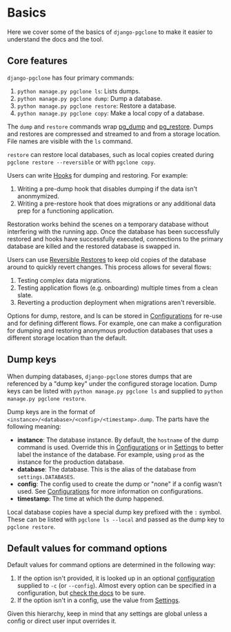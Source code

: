 # Basics

Here we cover some of the basics of `django-pgclone` to make it easier to understand the docs and the tool.

## Core features

`django-pgclone` has four primary commands:

1. `python manage.py pgclone ls`: Lists dumps.
2. `python manage.py pgclone dump`: Dump a database.
3. `python manage.py pgclone restore`: Restore a database.
4. `python manage.py pgclone copy`: Make a local copy of a database.

The `dump` and `restore` commands wrap [pg_dump](https://www.postgresql.org/docs/current/app-pgdump.html) and [pg_restore](https://www.postgresql.org/docs/current/app-pgrestore.html). Dumps and restores are compressed and streamed to and from a storage location. File names are visible with the `ls` command.

`restore` can restore local databases, such as local copies created during `pgclone restore --reversible` or with `pgclone copy`.

Users can write [Hooks](hooks.md) for dumping and restoring. For example:

1. Writing a pre-dump hook that disables dumping if the data isn't anonmymized.
2. Writing a pre-restore hook that does migrations or any additional data prep for a functioning application.

Restoration works behind the scenes on a temporary database without interfering with the running app. Once the database has been successfully restored and hooks have successfully executed, connections to the primary database are killed and the restored database is swapped in.

Users can use [Reversible Restores](reversible.md) to keep old copies of the database around to quickly revert changes. This process allows for several flows:

1. Testing complex data migrations.
2. Testing application flows (e.g. onboarding) multiple times from a clean slate.
3. Reverting a production deployment when migrations aren't reversible.

Options for dump, restore, and ls can be stored in [Configurations](configurations.md) for re-use and for defining different flows. For example, one can make a configuration for dumping and restoring anonymous production databases that uses a different storage location than the default.

## Dump keys

When dumping databases, `django-pgclone` stores dumps that are referenced by a "dump key" under the configured storage location. Dump keys can be listed with `python manage.py pgclone ls` and supplied to `python manage.py pgclone restore`.

Dump keys are in the format of `<instance>/<database>/<config>/<timestamp>.dump`. The parts have the following meaning:

* **instance**: The database instance. By default, the `hostname` of the dump command is used. Override this in [Configurations](configurations.md) or in [Settings](settings.md) to better label the instance of the database. For example, using `prod` as the instance for the production database.
* **database**: The database. This is the alias of the database from `settings.DATABASES`.
* **config**: The config used to create the dump or "none" if a config wasn't used. See [Configurations](configurations.md) for more information on configurations.
* **timestamp**: The time at which the dump happened.

Local database copies have a special dump key prefixed with the `:` symbol. These can be listed with `pgclone ls --local` and passed as the dump key to `pgclone restore`.

## Default values for command options

Default values for command options are determined in the following way:

1. If the option isn't provided, it is looked up in an optional [configuration](configurations.md) supplied to `-c` (or `--config`). Almost every option can be specified in a configuration, but [check the docs](configurations.md) to be sure.
2. If the option isn't in a config, use the value from [Settings](settings.md).

Given this hierarchy, keep in mind that any settings are global unless a config or direct user input overrides it.